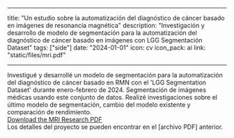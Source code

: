 
---
title: "Un estudio sobre la automatización del diagnóstico de cáncer basado en imágenes de resonancia magnética"
description: "Investigación y desarrollo de modelo de segmentación para la automatización del diagnóstico de cáncer basado en imágenes con LGG Segmentación Dataset"
tags: ["side"]
date: "2024-01-01"
icon: cv
icon_pack: ai
link: "static/files/mri.pdf"

---

Investigué y desarrollé un modelo de segmentación para la automatización del diagnóstico de cáncer basado en RMN con el 'LGG Segmentation Dataset' durante enero-febrero de 2024. Segmentación de imágenes médicas usando este conjunto de datos. Realizé investigaciones sobre el último modelo de segmentación, cambio del modelo existente y comparación de rendimiento.
<br>
<a href="/files/mri.pdf" target="_blank">Download the MRI Research PDF</a> <br>
Los detalles del proyecto se pueden encontrar en el [archivo PDF] anterior. </span>